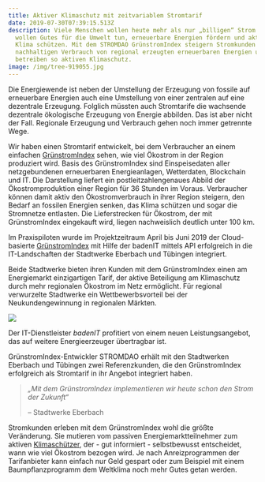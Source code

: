 ```yaml
---
title: Aktiver Klimaschutz mit zeitvariablem Stromtarif
date: 2019-07-30T07:39:15.513Z
description: Viele Menschen wollen heute mehr als nur „billigen“ Strom. Sie
  wollen Gutes für die Umwelt tun, erneuerbare Energien fördern und aktiv das
  Klima schützen. Mit dem STROMDAO GrünstromIndex steigern Stromkunden
  nachhaltigen Verbrauch von regional erzeugten erneuerbaren Energien und
  betreiben so aktiven Klimaschutz.
image: /img/tree-919055.jpg
---
```

Die Energiewende ist neben der Umstellung der Erzeugung von fossile auf erneuerbare Energien auch eine Umstellung von einer zentralen auf eine dezentrale Erzeugung. Folglich müssten auch Stromtarife die wachsende dezentrale ökologische Erzeugung von Energie abbilden. Das ist aber nicht der Fall. Regionale Erzeugung und Verbrauch gehen noch immer getrennte Wege.

Wir haben einen Stromtarif entwickelt, bei dem Verbraucher an einem einfachen [GrünstromIndex](https://gruenstromindex.de) sehen, wie viel Ökostrom in der Region produziert wird. Basis des GrünstromIndex sind Einspeisedaten aller netzgebundenen erneuerbaren Energieanlagen, Wetterdaten, Blockchain und IT.  Die Darstellung liefert ein postleitzahlengenaues Abbild der Ökostromproduktion einer Region für 36 Stunden im Voraus. Verbraucher können damit aktiv den Ökostromverbrauch in ihrer Region steigern, den Bedarf an fossilen Energien senken, das Klima schützen und sogar die Stromnetze entlasten. Die Lieferstrecken für Ökostrom, der mit GrünstromIndex eingekauft wird, liegen nachweislich deutlich unter 100 km.

Im Praxispiloten wurde im Projektzeitraum April bis Juni 2019 der Cloud-basierte [GrünstromIndex](https://www.gruenstromindex.de/) mit Hilfe der badenIT mittels API erfolgreich in die IT-Landschaften der Stadtwerke Eberbach und Tübingen integriert. 

Beide Stadtwerke bieten ihren Kunden mit dem GrünstromIndex einen am Energiemarkt einzigartigen Tarif, der aktive Beteiligung am Klimaschutz durch mehr regionalen Ökostrom im Netz ermöglicht. Für regional verwurzelte Stadtwerke ein Wettbewerbsvorteil bei der Neukundengewinnung in regionalen Märkten. 

![](/img/screenshot_2019-07-30-grünstromindex-stadtwerke-eberbach.png)

Der IT-Dienstleister *badenIT* profitiert von einem neuen Leistungsangebot, das auf weitere Energieerzeuger übertragbar ist. 

GrünstromIndex-Entwickler STROMDAO erhält mit den Stadtwerken Eberbach und Tübingen zwei Referenzkunden, die den GrünstromIndex erfolgreich als Stromtarif in ihr Angebot integriert haben. 

> *„Mit dem GrünstromIndex implementieren wir heute schon den Strom der Zukunft“*
>
>  – Stadtwerke Eberbach

Stromkunden erleben mit dem GrünstromIndex wohl die größte Veränderung. Sie mutieren vom passiven Energiemarktteilnehmer zum aktiven [Klimaschützer](https://www.corrently.de/transparenz/klimaneutral-zertifikat/), der - gut informiert - selbstbewusst entscheidet, wann wie viel Ökostrom bezogen wird.  Je nach Anreizprogrammen der Tarifanbieter kann einfach nur Geld gespart oder zum Beispiel mit einem Baumpflanzprogramm dem Weltklima noch mehr Gutes getan werden.